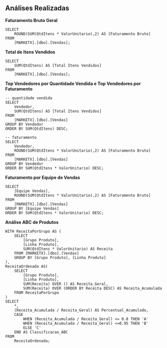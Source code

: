 ## Análises Realizadas

**Faturamento Bruto Geral**

```
SELECT
	ROUND(SUM(QtdItens * ValorUnitario),2) AS [Faturamento Bruto]
FROM
	[MARKETX].[dbo].[Vendas];
```

**Total de Itens Vendidos**

```
SELECT
	SUM(QtdItens) AS [Total Itens Vendidos]
FROM
	[MARKETX].[dbo].[Vendas];
```

**Top Vendedores por Quantidade Vendida e Top Vendedores por Faturamento**

```
-- quantidade vendida
SELECT
	Vendedor,
	SUM(QtdItens) AS [Total Itens Vendidos] 
FROM
	[MARKETX].[dbo].[Vendas]
GROUP BY Vendedor
ORDER BY SUM(QtdItens) DESC;

-- faturamento
SELECT
	Vendedor,
	ROUND(SUM(QtdItens * ValorUnitario),2) AS [Faturamento Bruto] 
FROM
	[MARKETX].[dbo].[Vendas]
GROUP BY Vendedor
ORDER BY SUM(QtdItens * ValorUnitario) DESC;
```

**Faturamento por Equipe de Vendas**

```
SELECT
	[Equipe Vendas],
	ROUND(SUM(QtdItens * ValorUnitario),2) AS [Faturamento Bruto] 
FROM
	[MARKETX].[dbo].[Vendas]
GROUP BY [Equipe Vendas]
ORDER BY SUM(QtdItens * ValorUnitario) DESC;
```

**Análise ABC de Produtos**

```
WITH ReceitaPorGrupo AS (
    SELECT
        [Grupo Produto],
        [Linha Produto],
        SUM(QtdItens * ValorUnitario) AS Receita
    FROM [MARKETX].[dbo].[Vendas]
    GROUP BY [Grupo Produto], [Linha Produto]
),
ReceitaOrdenada AS(
	SELECT
		[Grupo Produto],
		[Linha Produto],
		SUM(Receita) OVER () AS Receita_Geral,
		SUM(Receita) OVER (ORDER BY Receita DESC) AS Receita_Acumulada
	FROM ReceitaPorGrupo
)
SELECT
	*,
	(Receita_Acumulada / Receita_Geral) AS Percentual_Acumulado,
	CASE
		WHEN (Receita_Acumulada / Receita_Geral) <= 0.8 THEN 'A'
		WHEN (Receita_Acumulada / Receita_Geral) <=0.95 THEN 'B'
		ELSE 'C'
	END AS Classificacao_ABC
FROM
	ReceitaOrdenada;
```